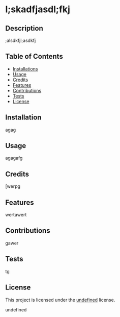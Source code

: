 # l;skadfjasdl;fkj

## Description
;alsdkfjl;asdkfj
## Table of Contents
- [Installations](#installations)
- [Usage](#usage)
- [Credits](#credits)
- [Features](#features)
- [Contributions](#contributions)
- [Tests](#tests)
- [License](#license)

## Installation
agag

## Usage
agagafg

## Credits
[werpg

## Features
wertawert

## Contributions
gawer

## Tests
tg

## License

This project is licensed under the [undefined](undefined) license.

undefined
